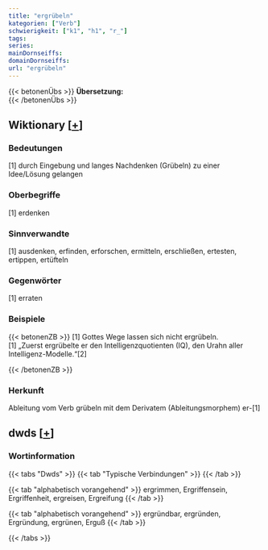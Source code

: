 ```yaml
---
title: "ergrübeln"
kategorien: ["Verb"]
schwierigkeit: ["k1", "h1", "r_"]
tags:
series:
mainDornseiffs:
domainDornseiffs:
url: "ergrübeln"
---
```


{{< betonenÜbs >}}
**Übersetzung:**  
{{< /betonenÜbs >}}

## Wiktionary [[+](https://de.wiktionary.org/wiki/ergrübeln)]

### Bedeutungen
[1] durch Eingebung und langes Nachdenken (Grübeln) zu einer Idee/Lösung gelangen  

### Oberbegriffe
[1] erdenken  

### Sinnverwandte
[1] ausdenken, erfinden, erforschen, ermitteln, erschließen, ertesten, ertippen, ertüfteln  

### Gegenwörter
[1] erraten  

### Beispiele
{{< betonenZB >}}
[1] Gottes Wege lassen sich nicht ergrübeln.  
[1] „Zuerst ergrübelte er den Intelligenzquotienten (IQ), den Urahn aller Intelligenz-Modelle.“[2]  

{{< /betonenZB >}}
### Herkunft
Ableitung vom Verb grübeln mit dem Derivatem (Ableitungsmorphem) er-[1]  



## dwds [[+](https://www.dwds.de/wb/ergrübeln)]

### Wortinformation
{{< tabs "Dwds" >}}
{{< tab "Typische Verbindungen" >}}
{{< /tab >}}

{{< tab "alphabetisch vorangehend" >}}
ergrimmen, Ergriffensein, Ergriffenheit, ergreisen, Ergreifung
{{< /tab >}}

{{< tab "alphabetisch vorangehend" >}}
ergründbar, ergründen, Ergründung, ergrünen, Erguß
{{< /tab >}}

{{< /tabs >}}

